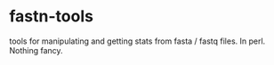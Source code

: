 # fastn-tools

tools for manipulating and getting stats from fasta / fastq files.
In perl.
Nothing fancy. 
